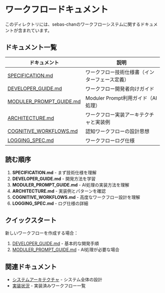 # ワークフロードキュメント

このディレクトリには、sebas-chanのワークフローシステムに関するドキュメントが含まれています。

## ドキュメント一覧

| ドキュメント | 説明 |
|------------|------|
| [SPECIFICATION.md](SPECIFICATION.md) | ワークフロー技術仕様書（インターフェース定義） |
| [DEVELOPER_GUIDE.md](DEVELOPER_GUIDE.md) | ワークフロー開発者向けガイド |
| [MODULER_PROMPT_GUIDE.md](MODULER_PROMPT_GUIDE.md) | Moduler Prompt利用ガイド（AI処理） |
| [ARCHITECTURE.md](ARCHITECTURE.md) | ワークフロー実装アーキテクチャと実装例 |
| [COGNITIVE_WORKFLOWS.md](COGNITIVE_WORKFLOWS.md) | 認知ワークフローの設計思想 |
| [LOGGING_SPEC.md](LOGGING_SPEC.md) | ワークフローログ仕様 |

## 読む順序

1. **SPECIFICATION.md** - まず技術仕様を理解
2. **DEVELOPER_GUIDE.md** - 開発方法を学習
3. **MODULER_PROMPT_GUIDE.md** - AI処理の実装方法を理解
4. **ARCHITECTURE.md** - 実装例とパターンを確認
5. **COGNITIVE_WORKFLOWS.md** - 高度なワークフロー設計を理解
6. **LOGGING_SPEC.md** - ログ仕様の詳細

## クイックスタート

新しいワークフローを作成する場合：
1. [DEVELOPER_GUIDE.md](DEVELOPER_GUIDE.md) - 基本的な開発手順
2. [MODULER_PROMPT_GUIDE.md](MODULER_PROMPT_GUIDE.md) - AI処理が必要な場合

## 関連ドキュメント

- [システムアーキテクチャ](../architecture/) - システム全体の設計
- [実装状況](../IMPLEMENTATION_STATUS.md) - 実装済みワークフロー一覧
